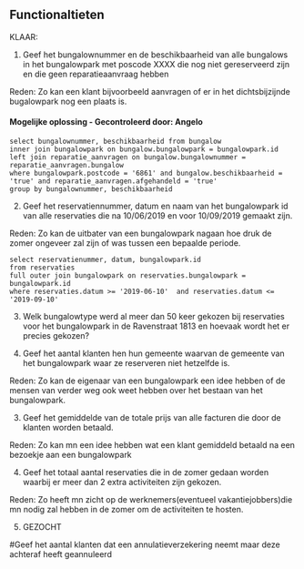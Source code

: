 ## Functionaltieten

KLAAR:

1. Geef het bungalownummer en de beschikbaarheid van alle bungalows in het bungalowpark met
poscode XXXX die nog niet gereserveerd zijn en die geen reparatieaanvraag hebben

Reden: Zo kan een klant bijvoorbeeld aanvragen of er in het dichtsbijzijnde bugalowpark nog een plaats is.

#### Mogelijke oplossing - Gecontroleerd door: Angelo

```
select bungalownummer, beschikbaarheid from bungalow
inner join bungalowpark on bungalow.bungalowpark = bungalowpark.id
left join reparatie_aanvragen on bungalow.bungalownummer = reparatie_aanvragen.bungalow
where bungalowpark.postcode = '6861' and bungalow.beschikbaarheid = 'true' and reparatie_aanvragen.afgehandeld = 'true'
group by bungalownummer, beschikbaarheid
```

2. Geef het reservatiennummer, datum en naam van het bungalowpark id van alle reservaties die na 10/06/2019 en voor 10/09/2019 gemaakt zijn.

Reden: Zo kan de uitbater van een bungalowpark nagaan hoe druk de zomer ongeveer zal zijn of was tussen een bepaalde periode.

```
select reservatienummer, datum, bungalowpark.id
from reservaties 
full outer join bungalowpark on reservaties.bungalowpark = bungalowpark.id
where reservaties.datum >= '2019-06-10'  and reservaties.datum <= '2019-09-10' 
```

3. Welk bungalowtype werd al meer dan 50 keer gekozen bij reservaties voor het bungalowpark in de Ravenstraat 1813 
en hoevaak wordt het er precies gekozen?





4. Geef het aantal klanten hen hun gemeente waarvan de gemeente van het bungalowpark waar ze reserveren niet hetzelfde is.

Reden: Zo kan de eigenaar van een bungalowpark een idee hebben of de mensen van verder weg ook weet hebben over het bestaan van het bungalowpark.



3. Geef het gemiddelde van de totale prijs van alle facturen die door de klanten worden betaald.

Reden: Zo kan mn een idee hebben wat een klant gemiddeld betaald na een bezoekje aan een bungalowpark



4. Geef het totaal aantal reservaties die in de zomer gedaan worden waarbij er meer dan 2 extra activiteiten zijn gekozen.

Reden: Zo heeft mn zicht op de werknemers(eventueel vakantiejobbers)die mn nodig zal hebben in de zomer om de activiteiten te hosten.


5. GEZOCHT


#Geef het aantal klanten dat een annulatieverzekering neemt maar deze achteraf heeft geannuleerd
